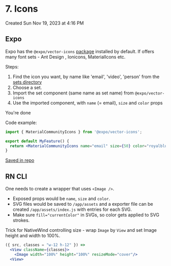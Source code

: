 # 7. Icons
Created Sun Nov 19, 2023 at 4:16 PM

## Expo
Expo has the `@expo/vector-icons` [package](https://docs.expo.dev/guides/icons/#expovector-icons) installed by default.
If offers many font sets - Ant Design , Ionicons, MaterialIcons etc.

Steps:
1. Find the icon you want, by name like 'email', 'video', 'person' from the  [sets directory](https://icons.expo.fyi/Index)
2. Choose a set.
3. Import the set component (same name as set name) from `@expo/vector-icons`
4. Use the imported component, with `name` (= email), `size` and `color` props

You're done

Code example:
```jsx
import { MaterialCommunityIcons } from '@expo/vector-icons';

export default MyFeature() {
  return <MaterialCommunityIcons name="email" size={50} color="royalblue" />;
}
```

[Saved in repo](https://github.com/exemplar-codes/DoneWithIt/commit/6b8b357193a5d383124386f4c185542d0443f906)

## RN CLI
One needs to create a wrapper that uses `<Image />`. 
- Exposed props would be `name`, `size` and `color`.
- SVG files would be saved to `/app/assets` and a exporter file can be created `/app/assets/index.js` with entries for each SVG.
- Make sure `fill="currentColor"` in SVGs, so color gets applied to SVG strokes.

Trick for NativeWind controlling size - wrap `Image` by `View` and set Image height and width to 100%.
```jsx
({ src, classes = "w-12 h-12" }) => 
  <View className={classes}>
    <Image width="100%" height="100%" resizeMode="cover"/>
  <View>
```
